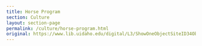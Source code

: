 ```yaml
---
title: Horse Program
section: Culture
layout: section-page
permalink: /culture/horse-program.html
original: https://www.lib.uidaho.edu/digital/L3/ShowOneObjectSiteID34ObjectID85.html
---
```


